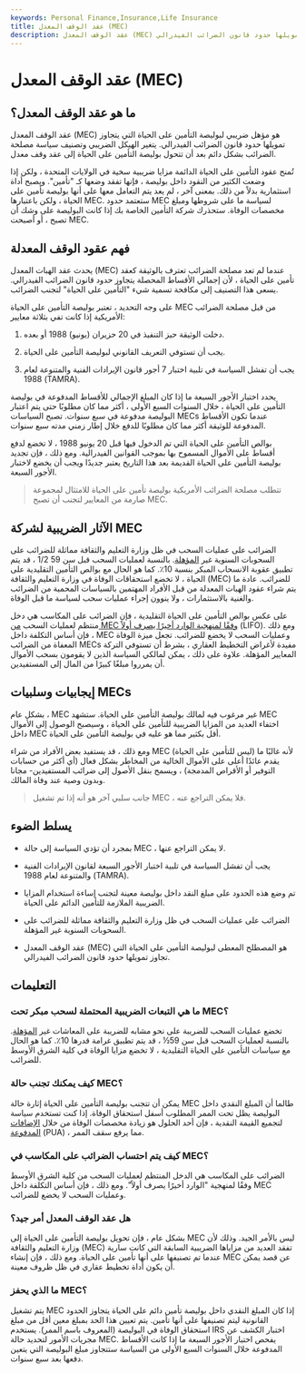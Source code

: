 ```yaml
---
keywords: Personal Finance,Insurance,Life Insurance
title: عقد الوقف المعدل (MEC)
description: عقد الوقف المعدل (MEC) هو المصطلح المعطى لبوليصة التأمين على الحياة التي تجاوز تمويلها حدود قانون الضرائب الفيدرالي.
---
```


# عقد الوقف المعدل (MEC)
## ما هو عقد الوقف المعدل؟

عقد الوقف المعدل (MEC) هو مؤهل ضريبي لبوليصة التأمين على الحياة التي يتجاوز تمويلها حدود قانون الضرائب الفيدرالي. يتغير الهيكل الضريبي وتصنيف سياسة مصلحة الضرائب بشكل دائم بعد أن تتحول بوليصة التأمين على الحياة إلى عقد وقف معدل.

تُمنح عقود التأمين على الحياة الدائمة مزايا ضريبية سخية في الولايات المتحدة ، ولكن إذا وضعت الكثير من النقود داخل بوليصة ، فإنها تفقد وضعها كـ "تأمين". ويصبح أداة استثمارية بدلاً من ذلك. بمعنى آخر ، لم يعد يتم التعامل معها على أنها بوليصة تأمين على الحياة ، ولكن باعتبارها MEC. ستعتمد حدود MEC لسياسة ما على شروطها ومبلغ مخصصات الوفاة. ستحذرك شركة التأمين الخاصة بك إذا كانت البوليصة على وشك أن تصبح ، أو أصبحت MEC.

## فهم عقود الوقف المعدلة

يحدث عقد الهبات المعدل (MEC) عندما لم تعد مصلحة الضرائب تعترف بالوثيقة كعقد تأمين على الحياة ، لأن إجمالي الأقساط المحصلة يتجاوز حدود قانون الضرائب الفيدرالي. يسعى هذا التصنيف إلى مكافحة تسمية شيء "التأمين على الحياة" لتجنب الضرائب.

على وجه التحديد ، تعتبر بوليصة التأمين على الحياة MEC من قبل مصلحة الضرائب الأمريكية إذا كانت تفي بثلاثة معايير:

1. دخلت الوثيقة حيز التنفيذ في 20 حزيران (يونيو) 1988 أو بعده.

1. يجب أن تستوفي التعريف القانوني لبوليصة التأمين على الحياة.

1. يجب أن تفشل السياسة في تلبية اختبار 7 أجور قانون الإيرادات الفنية والمتنوعة لعام 1988 (TAMRA).

يحدد اختبار الأجور السبعة ما إذا كان المبلغ الإجمالي للأقساط المدفوعة في بوليصة التأمين على الحياة ، خلال السنوات السبع الأولى ، أكثر مما كان مطلوبًا حتى يتم اعتبار البوليصة مدفوعة في سبع سنوات. تصبح السياسات MECs عندما تكون الأقساط المدفوعة للوثيقة أكثر مما كان مطلوبًا للدفع خلال إطار زمني مدته سبع سنوات.

بوالص التأمين على الحياة التي تم الدخول فيها قبل 20 يونيو 1988 ، لا تخضع لدفع أقساط على الأموال المسموح بها بموجب القوانين الفيدرالية. ومع ذلك ، فإن تجديد بوليصة التأمين على الحياة القديمة بعد هذا التاريخ يعتبر جديدًا ويجب أن يخضع لاختبار الأجور السبعة.

> تتطلب مصلحة الضرائب الأمريكية بوليصة تأمين على الحياة للامتثال لمجموعة صارمة من المعايير لتجنب أن تصبح MEC.

>

## الآثار الضريبية لشركة MEC

الضرائب على عمليات السحب في ظل وزارة التعليم والثقافة مماثلة للضرائب على السحوبات السنوية غير [المؤهلة](/annuity). بالنسبة لعمليات السحب قبل سن 59 1/2 ، قد يتم تطبيق عقوبة الانسحاب المبكر بنسبة 10٪. كما هو الحال مع بوالص التأمين التقليدية على الحياة ، لا تخضع استحقاقات الوفاة في وزارة التعليم والثقافة (MEC) للضرائب. عادة ما يتم شراء عقود الهبات المعدلة من قبل الأفراد المهتمين بالسياسات المحمية من الضرائب والغنية بالاستثمارات ، ولا ينوون إجراء عمليات سحب لسياسة ما قبل الوفاة.

على عكس بوالص التأمين على الحياة التقليدية ، فإن الضرائب على المكاسب هي دخل منتظم لعمليات السحب [من MEC وفقًا لمنهجية الوارد أخيرًا يصرف أولاً](/lifo) (LIFO). ومع ذلك ، فإن أساس التكلفة داخل MEC وعمليات السحب لا يخضع للضرائب. تجعل ميزة الوفاة المعفاة من الضرائب MECs مفيدة لأغراض التخطيط العقاري ، بشرط أن تستوفي التركة المعايير المؤهلة. علاوة على ذلك ، يمكن لمالكي السياسة الذين لا يقومون بسحب الأموال أن يمرروا مبلغًا كبيرًا من المال إلى المستفيدين.

## إيجابيات وسلبيات MECs

بشكل عام ، MEC غير مرغوب فيه لمالك بوليصة التأمين على الحياة. ستشهد MEC اختفاء العديد من المزايا الضريبية للتأمين على الحياة ، وسيصبح الوصول إلى الأموال داخل MEC أقل بكثير مما هو عليه في بوليصة التأمين على الحياة.

ومع ذلك ، قد يستفيد بعض الأفراد من شراء MEC (ليس للتأمين على الحياة) لأنه غالبًا ما يقدم عائدًا أعلى على الأموال الخالية من المخاطر بشكل فعال (أي أكثر من حسابات التوفير أو الأقراص المدمجة) ، ويسمح بنقل الأصول إلى ضرائب المستفيدين- مجانا وبدون وصية عند وفاة المالك.

> جانب سلبي آخر هو أنه إذا تم تشغيل MEC ، فلا يمكن التراجع عنه.

>

## يسلط الضوء

- بمجرد أن تؤدي السياسة إلى حالة MEC ، لا يمكن التراجع عنها.

- يجب أن تفشل السياسة في تلبية اختبار الأجور السبعة لقانون الإيرادات الفنية والمتنوعة لعام 1988 (TAMRA).

- تم وضع هذه الحدود على مبلغ النقد داخل بوليصة معينة لتجنب إساءة استخدام المزايا الضريبية الملازمة للتأمين الدائم على الحياة.

- الضرائب على عمليات السحب في ظل وزارة التعليم والثقافة مماثلة للضرائب على السحوبات السنوية غير المؤهلة.

- عقد الوقف المعدل (MEC) هو المصطلح المعطى لبوليصة التأمين على الحياة التي تجاوز تمويلها حدود قانون الضرائب الفيدرالي.

## التعليمات

### ما هي التبعات الضريبية المحتملة لسحب مبكر تحت MEC؟

تخضع عمليات السحب للضريبة على نحو مشابه للضريبة على المعاشات غير [المؤهلة](/annuity). بالنسبة لعمليات السحب قبل سن 59½ ، قد يتم تطبيق غرامة قدرها 10٪. كما هو الحال مع سياسات التأمين على الحياة التقليدية ، لا تخضع مزايا الوفاة في كلية الشرق الأوسط للضرائب.

### كيف يمكنك تجنب حالة MEC؟

يمكن أن تتجنب بوليصة التأمين على الحياة إثارة حالة MEC طالما أن المبلغ النقدي داخل البوليصة يظل تحت الممر المطلوب أسفل استحقاق الوفاة. إذا كنت تستخدم سياسة لتجميع القيمة النقدية ، فإن أحد الحلول هو زيادة مخصصات الوفاة من خلال [الإضافات المدفوعة](/paidup-additional-insurance) (PUA) ، مما يرفع سقف الممر.

### كيف يتم احتساب الضرائب على المكاسب في MEC؟

الضرائب على المكاسب هي الدخل المنتظم لعمليات السحب من كلية الشرق الأوسط وفقًا لمنهجية "الوارد أخيرًا يصرف أولاً". ومع ذلك ، فإن أساس التكلفة داخل MEC وعمليات السحب لا يخضع للضرائب.

### هل عقد الوقف المعدل أمر جيد؟

بشكل عام ، فإن تحويل بوليصة التأمين على الحياة إلى MEC ليس بالأمر الجيد. وذلك لأن وزارة التعليم والثقافة (MEC) تفقد العديد من مزاياها الضريبية السابقة التي كانت سارية عندما تم تصنيفها على أنها تأمين على الحياة. ومع ذلك ، فإن إنشاء MEC عن قصد يمكن أن يكون أداة تخطيط عقاري في ظل ظروف معينة.

### ما الذي يحفز MEC؟

يتم تشغيل MEC إذا كان المبلغ النقدي داخل بوليصة تأمين دائم على الحياة يتجاوز الحدود القانونية ليتم تصنيفها على أنها تأمين. يتم تعيين هذا الحد بمبلغ معين أقل من مبلغ استحقاق الوفاة في البوليصة (المعروف باسم الممر). يستخدم IRS اختبار الكشف عن مجريات الأمور لتحديد حالة MEC. يفحص اختبار الأجور السبعة ما إذا كانت الأقساط المدفوعة خلال السنوات السبع الأولى من السياسة ستتجاوز مبلغ البوليصة التي يتعين دفعها بعد سبع سنوات.

